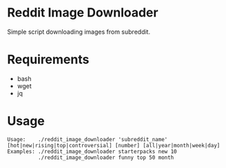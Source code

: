 Reddit Image Downloader
==========================

Simple script downloading images from subreddit. 

Requirements
============
- bash
- wget
- jq

Usage
=====
```
Usage:    ./reddit_image_downloader 'subreddit_name' [hot|new|rising|top|controversial] [number] [all|year|month|week|day]
Examples: ./reddit_image_downloader starterpacks new 10
          ./reddit_image_downloader funny top 50 month
```
